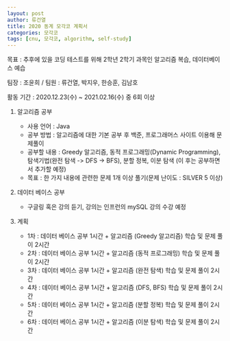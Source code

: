 ```yaml
---
layout: post
author: 류건열
title: 2020 동계 모각코 계획서
categories: 모각코
tags: [cnu, 모각코, algorithm, self-study]
---
```


목표 : 추후에 있을 코딩 테스트를 위해 2학년 2학기 과목인 알고리즘 복습, 데이터베이스 예습

팀장 : 조윤희 / 팀원 : 류건열, 박지우, 한승훈, 김남호

활동 기간 : 2020.12.23(수) ~ 2021.02.16(수) 중 6회 이상

1. 알고리즘 공부

   - 사용 언어 : Java
   - 공부 방법 : 알고리즘에 대한 기본 공부 후 백준, 프로그래머스 사이트 이용해 문제풀이
   - 공부할 내용 : Greedy 알고리즘, 동적 프로그래밍(Dynamic Programming), 탐색기법(완전 탐색 -> DFS -> BFS), 분할 정복, 이분 탐색 (이 후는 공부하면서 추가할 예정)
   - 목표 : 한 가지 내용에 관련한 문제 1개 이상 풀기(문제 난이도 : SILVER 5 이상)

2. 데이터 베이스 공부

   - 구글링 혹은 강의 듣기, 강의는 인프런의 mySQL 강의 수강 예정

3. 계획
   - 1차 : 데이터 베이스 공부 1시간 + 알고리즘 (Greedy 알고리즘) 학습 및 문제 풀이 2시간
   - 2차 : 데이터 베이스 공부 1시간 + 알고리즘 (동적 프로그래밍) 학습 및 문제 풀이 2시간
   - 3차 : 데이터 베이스 공부 1시간 + 알고리즘 (완전 탐색) 학습 및 문제 풀이 2시간
   - 4차 : 데이터 베이스 공부 1시간 + 알고리즘 (DFS, BFS) 학습 및 문제 풀이 2시간
   - 5차 : 데이터 베이스 공부 1시간 + 알고리즘 (분할 정복) 학습 및 문제 풀이 2시간
   - 6차 : 데이터 베이스 공부 1시간 + 알고리즘 (이분 탐색) 학습 및 문제 풀이 2시간
